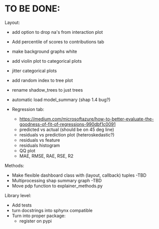 
# TO BE DONE:

Layout:
- add option to drop na's from interaction plot
- Add percentile of scores to contributions tab
- make background graphs white
- add violin plot to categorical plots
- jitter categorical plots
- add random index to tree plot
- rename shadow_trees to just trees
- automatic load model_summary (shap 1.4 bug?)

- Regression tab:
    - https://medium.com/microsoftazure/how-to-better-evaluate-the-goodness-of-fit-of-regressions-990dbf1c0091
    - predicted vs actual (should be on 45 deg line)
    - residuals vs prediction plot (heteroskedastic?)
    - residuals vs feature
    - residuals histogram
    - QQ plot
    - MAE, RMSE, RAE, RSE, R2

Methods:
- Make flexible dashboard class with (layout, callback) tuples -TBD
- Multiprocessing shap summary graph -TBD
- Move pdp function to explainer_methods.py

Library level:
- Add tests
- turn docstrings into sphynx compatible
- Turn into proper package: 
    - register on pypi

